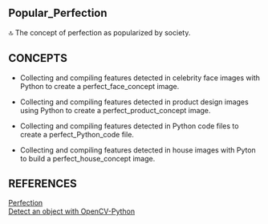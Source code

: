 ## Popular_Perfection

🔝 The concept of perfection as popularized by society.

## CONCEPTS

- Collecting and compiling features detected in celebrity face images with Python to create a perfect_face_concept image.

- Collecting and compiling features detected in product design images using Python to create a perfect_product_concept image.

- Collecting and compiling features detected in Python code files to create a perfect_Python_code file.

- Collecting and compiling features detected in house images with Pyton to build a perfect_house_concept image.

## REFERENCES

[Perfection](https://en.wikipedia.org/wiki/Perfection)
<br />
[Detect an object with OpenCV-Python](https://www.geeksforgeeks.org/detect-an-object-with-opencv-python/)
